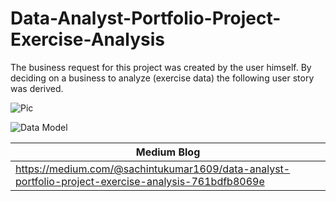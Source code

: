 # Data-Analyst-Portfolio-Project-Exercise-Analysis
The business request for this project was created by the user himself. By deciding on a business to analyze (exercise data) the following user story was derived.


![Pic](https://user-images.githubusercontent.com/103982094/224316009-12c65911-92c0-47f8-b10b-093ff5845a7d.png)


![Data Model](https://user-images.githubusercontent.com/103982094/223974345-a2095fb8-ff3d-4d5c-a361-d919a86a2ebe.png)

|Medium Blog|
|-|
|https://medium.com/@sachintukumar1609/data-analyst-portfolio-project-exercise-analysis-761bdfb8069e

